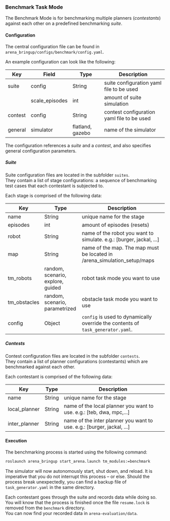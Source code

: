 ### Benchmark Task Mode

The Benchmark Mode is for benchmarking multiple planners (_contestants_) against each other on a predefined benchmarking _suite_.

#### Configuration

The central configuration file can be found in `arena_bringup/configs/benchmark/config.yaml`.

An example configuration can look like the following:

| Key        | Field           | Type             | Description                                                                     |
|------------|-----------------|------------------|---------------------------------------------------------------------------------|
| suite      | config          | String           | suite configuration yaml file to be used                                        |
|            | scale_episodes  | int              | amount of suite simulation                                                      |
| contest    | config          | String           | contest configuration yaml file to be used                                      |
| general    | simulator       | flatland, gazebo | name of the simulator                                                           |

The configuration references a _suite_ and a _contest_, and also specifies general configuration parameters.

##### Suite

Suite configuration files are located in the subfolder `suites`.\
They contain a list of stage configurations: a sequence of benchmarking test cases that each contestant is subjected to.

Each stage is comprised of the following data:

| Key             | Type          | Description                                                                     |
|-----------------|---------------|---------------------------------------------------------------------------------|
| name            | String        | unique name for the stage                                                       |
| episodes        | int           | amount of episodes (resets)                                                     |
| robot           | String        | name of the robot you want to simulate. e.g.: [burger, jackal, ...]             |
| map             | String        | name of the map. The map must be located in  /arena_simulation_setup/maps       |
| tm_robots       | random, scenario,<br /> explore, guided | robot task mode you want to use                       |
| tm_obstacles    | random, scenario,<br /> parametrized    | obstacle task mode you want to use                    |
| config          | Object        | `config` is used to dynamically override the contents of `task_generator.yaml`. |

##### Contests

Contest configuration files are located in the subfolder `contests`.\
They contain a list of planner configurations (contestants) which are benchmarked against each other.

Each contestant is comprised of the following data:

| Key             | Type          | Description                                                                     |
|-----------------|---------------|---------------------------------------------------------------------------------|
| name            | String        | unique name for the stage                                                       |
| local_planner   | String        | name of the local planner you want to use. e.g.: [teb, dwa, mpc,...]            |
| inter_planner   | String        | name of the inter planner you want to use. e.g.: [burger, jackal, ...]          |


#### Execution

The benchmarking process is started using the following command:

```bash
roslaunch arena_bringup start_arena.launch tm_modules:=benchmark
```

The simulator will now autonomously start, shut down, and reload. It is imperative that you do not interrupt this process – or else.
Should the process break unexpectedly, you can find a backup file of `task_generator.yaml` in the same directory.

Each contestant goes through the suite and records data while doing so. You will know that the process is finished once the file `resume.lock` is removed from the `benchmark` directory.\
You can now find your recorded data in `arena-evaluation/data`.
